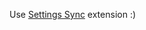 Use [Settings Sync](https://marketplace.visualstudio.com/items?itemName=Shan.code-settings-sync) extension :)
